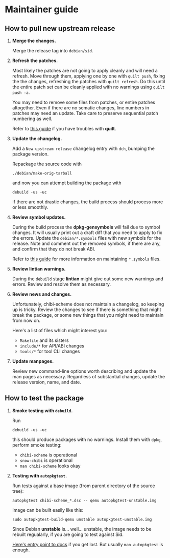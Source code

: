 Maintainer guide
================

## How to pull new upstream release

 1. **Merge the changes.**

    Merge the release tag into `debian/sid`.

 2. **Refresh the patches.**

    Most likely the patches are not going to apply cleanly and will need a refresh.
    Move through them, applying one by one with `quilt push`,
    fixing the the changes, refreshing the patches with `quilt refresh`.
    Do this until the entire patch set can be cleanly applied with no warnings using `quilt push -a`.

    You may need to remove some files from patches, or entire patches altogether.
    Even if there are no sematic changes, line numbers in patches may need an update.
    Take care to preserve sequential patch numbering as well.

    Refer to [this guide](https://wiki.debian.org/UsingQuilt)
    if you have troubles with **quilt**.

 3. **Update the changelog.**

    Add a `New upstream release` changelog entry with `dch`, bumping the package version.

    Repackage the source code with

        ./debian/make-orig-tarball

    and now you can attempt building the package with

        debuild -us -uc

    If there are not drastic changes, the build process should process more or less smoothly.

 4. **Review symbol updates.**

    During the build process the **dpkg-gensymbols** will fail due to symbol changes.
    It will usually print out a draft diff that you need to apply to fix the errors.
    Update the `debian/*.symbols` files with new symbols for the release.
    Note and comment out the removed symbols, if there are any, and confirm that they do not break ABI.

    Refer to [this guide](https://www.debian.org/doc/manuals/maint-guide/advanced.en.html#librarysymbols)
    for more information on maintaining `*.symbols` files.

 5. **Review lintian warnings.**

    During the `debuild` stage **lintian** might give out some new warnings and errors.
    Review and resolve them as necessary.

 6. **Review news and changes.**

    Unfortunately, chibi-scheme does not maintain a changelog, so keeping up is tricky.
    Review the changes to see if there is something that might break the package,
    or some new things that you might need to maintain from now on.

    Here's a list of files which might interest you:

      - `Makefile` and its sisters
      - `include/*` for API/ABI changes
      - `tools/*` for tool CLI changes

 7. **Update manpages.**

    Review new command-line options worth describing and update the man pages as necessary.
    Regardless of substantial changes, update the release version, name, and date.

## How to test the package

 1. **Smoke testing with `debuild`.**

    Run

        debuild -us -uc

    this should produce packages with no warnings.
    Install them with `dpkg`, perform smoke testing:

      - `chibi-scheme` is operational
      - `snow-chibi` is operational
      - `man chibi-scheme` looks okay

 2. **Testing with `autopkgtest`.**

    Run tests against a base image (from parent directory of the source tree):

        autopkgtest chibi-scheme_*.dsc -- qemu autopkgtest-unstable.img

    Image can be built easily like this:

        sudo autopkgtest-build-qemu unstable autopkgtest-unstable.img

    Since Debian **unstable** is... well... unstable, the image needs to be rebuilt regualarly,
    if you are going to test against Sid.

    [Here's entry point to docs](https://wiki.debian.org/ContinuousIntegration/autopkgtest) if you get lost.
    But usually `man autopkgtest` is enough.
